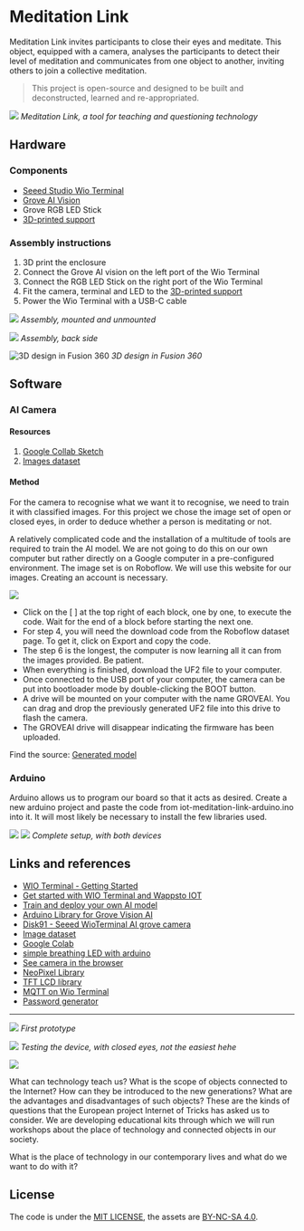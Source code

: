 # Meditation Link

Meditation Link invites participants to close their eyes and meditate. This object, equipped with a camera, analyses the participants to detect their level of meditation and communicates from one object to another, inviting others to join a collective meditation.

>  This project is open-source and designed to be built and deconstructed, learned and re-appropriated.

![](medias/IMG_0209.jpg)
*Meditation Link, a tool for teaching and questioning technology*


## Hardware

### Components

- [Seeed Studio Wio Terminal](https://wiki.seeedstudio.com/Wio-Terminal-Getting-Started/)
- [Grove AI Vision](https://wiki.seeedstudio.com/Grove-Vision-AI-Module/)
- Grove RGB LED Stick
- [3D-printed support](iot-meditation-link-support.stl)

### Assembly instructions

1. 3D print the enclosure
2. Connect the Grove AI vision on the left port of the Wio Terminal
3. Connect the RGB LED Stick on the right port of the Wio Terminal
4. Fit the camera, terminal and LED to the [3D-printed support](iot-meditation-link-support.stl)
5. Power the Wio Terminal with a USB-C cable



![](medias/IMG_0185.jpg)
*Assembly, mounted and unmounted*

![](medias/IMG_0212.jpg)
*Assembly, back side*

![3D design in Fusion 360](medias/screenshot-fusion.png)
*3D design in Fusion 360*


## Software

### AI Camera

#### Resources

1. [Google Collab Sketch](https://colab.research.google.com/gist/lakshanthad/b47a1d1a9b4fac43449948524de7d374/yolov5-training-for-sensecap-a1101.ipynb)
2. [Images dataset](https://universe.roboflow.com/112fkdldjs-gmail-com/eye_open-and-close-test-2/browse?queryText=&pageSize=50&startingIndex=0&browseQuery=true)


#### Method

For the camera to recognise what we want it to recognise, we need to train it with classified images. For this project we chose the image set of open or closed eyes, in order to deduce whether a person is meditating or not.

A relatively complicated code and the installation of a multitude of tools are required to train the AI model. We are not going to do this on our own computer but rather directly on a Google computer in a pre-configured environment. The image set is on Roboflow. We will use this website for our images. Creating an account is necessary.

![](medias/screenshot-collab.png)

- Click on the [ ] at the top right of each block, one by one, to execute the code. Wait for the end of a block before starting the next one.
- For step 4, you will need the download code from the Roboflow dataset page. To get it, click on Export and copy the code.
- The step 6 is the longest, the computer is now learning all it can from the images provided. Be patient.
- When everything is finished, download the UF2 file to your computer.
- Once connected to the USB port of your computer, the camera can be put into bootloader mode by double-clicking the BOOT button.
- A drive will be mounted on your computer with the name GROVEAI. You can drag and drop the previously generated UF2 file into this drive to flash the camera.
- The GROVEAI drive will disappear indicating the firmware has been uploaded.

Find the source: [Generated model](/model-1.uf2)

### Arduino

Arduino allows us to program our board so that it acts as desired. Create a new arduino project and paste the code from iot-meditation-link-arduino.ino into it. It will most likely be necessary to install the few libraries used.

![](medias/screenshot-arduino.png)
![](medias/IMG_0195.jpg)
*Complete setup, with both devices*

## Links and references

- [WIO Terminal - Getting Started](https://wiki.seeedstudio.com/Wio-Terminal-Getting-Started/)
- [Get started with WIO Terminal and Wappsto IOT](https://wiki.seeedstudio.com/Get-Started-with-Wio-Terminal-and-Wappsto-IoT/)
- [Train and deploy your own AI model](https://wiki.seeedstudio.com/Train-Deploy-AI-Model/)
- [Arduino Library for Grove Vision AI](https://github.com/Seeed-Studio/Seeed_Arduino_GroveAI)
- [Disk91 - Seeed WioTerminal AI grove camera](https://www.disk91.com/2023/technology/internet-of-things-technology/seeed-wioterminal-ai-grove-camera/)
- [Image dataset](https://universe.roboflow.com/112fkdldjs-gmail-com/eye_open-and-close-test-2/browse?queryText=&pageSize=50&startingIndex=0&browseQuery=true)
- [Google Colab](https://colab.research.google.com/gist/lakshanthad/b47a1d1a9b4fac43449948524de7d374/yolov5-training-for-sensecap-a1101.ipynb#scrollTo=zY8GOqDKM41s) 
- [simple breathing LED with arduino](https://makersportal.com/blog/2020/3/27/simple-breathing-led-in-arduino)
- [See camera in the browser](https://files.seeedstudio.com/grove_ai_vision/index.html)
- [NeoPixel Library](https://github.com/kitesurfer1404/WS2812FX/blob/master/extras/WS2812FX%20Users%20Guide.md)
- [TFT LCD library](https://wiki.seeedstudio.com/Wio-Terminal-LCD-Overview/#installing-the-tft-lcd-library-separately)
- [MQTT on Wio Terminal](https://www.hackster.io/Salmanfarisvp/mqtt-on-wio-terminal-4ea8f8)
- [Password generator](https://passwordsgenerator.net/)

---

![](medias/IMG_0027.jpg)
*First prototype*

![](medias/IMG_0008.jpg)
*Testing the device, with closed eyes, not the easiest hehe*

![](medias/IMG_0012.jpg)

What can technology teach us? What is the scope of objects connected to the Internet? How can they be introduced to the new generations? What are the advantages and disadvantages of such objects? These are the kinds of questions that the European project Internet of Tricks has asked us to consider. We are developing educational kits through which we will run workshops about the place of technology and connected objects in our society.

What is the place of technology in our contemporary lives and what do we want to do with it?

## License

The code is under the [MIT LICENSE](LICENSE), the assets are [BY-NC-SA 4.0](LICENSE.by-nc-sa-4.0.md).
